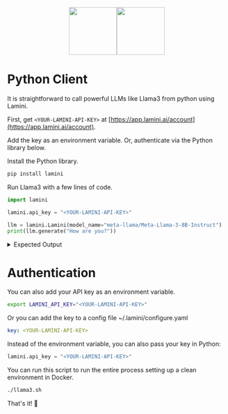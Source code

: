 <div align="center">
<img src="https://avatars.githubusercontent.com/u/130713213?s=200&v=4" width="110"><img src="https://huggingface.co/lamini/instruct-peft-tuned-12b/resolve/main/Lamini_logo.png?max-height=110" height="110">
</div>

# Python Client

It is straightforward to call powerful LLMs like Llama3 from python using Lamini.

First, get `<YOUR-LAMINI-API-KEY>` at [https://app.lamini.ai/account](https://app.lamini.ai/account).

Add the key as an environment variable. Or, authenticate via the Python library below.

Install the Python library.

```python
pip install lamini
```

Run Llama3 with a few lines of code.

```python
import lamini

lamini.api_key = "<YOUR-LAMINI-API-KEY>"

llm = lamini.Lamini(model_name="meta-llama/Meta-Llama-3-8B-Instruct")
print(llm.generate("How are you?"))
```

<details>
<summary>Expected Output</summary>

"Hello! I'm just an AI, I don't have feelings or emotions like humans do, but I'm here to help you with any questions or concerns you may have. I'm programmed to provide respectful, safe, and accurate responses, and I will always do my best to help you. Please feel free to ask me anything, and I will do my best to assist you. Is there something specific you would like to know or discuss?"

</details>

# Authentication

You can also add your API key as an environment variable.

```bash
export LAMINI_API_KEY="<YOUR-LAMINI-API-KEY>"
```

Or you can add the key to a config file ~/.lamini/configure.yaml

```yaml
key: <YOUR-LAMINI-API-KEY>
```

Instead of the environment variable, you can also pass your key in Python:

```python
lamini.api_key = "<YOUR-LAMINI-API-KEY>"
```

You can run this script to run the entire process setting up a clean environment in Docker.

```bash
./llama3.sh
```

That's it! 🎉

